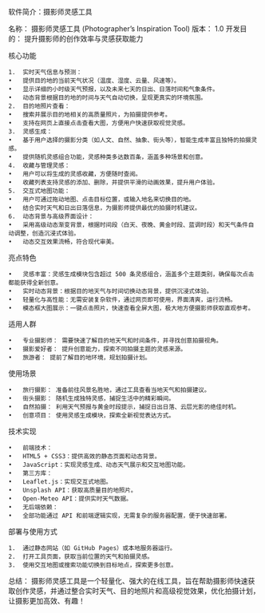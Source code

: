软件简介：摄影师灵感工具

名称： 摄影师灵感工具 (Photographer’s Inspiration Tool)
版本： 1.0
开发目的： 提升摄影师的创作效率与灵感获取能力

核心功能

	1.	实时天气信息与预测：
	•	提供目的地的当前天气状况（温度、湿度、云量、风速等）。
	•	显示详细的小时级天气预报，以及未来七天的日出、日落时间和气象条件。
	•	动态背景根据目的地的时间与天气自动切换，呈现更真实的环境氛围。
	2.	目的地照片查看：
	•	搜索并展示目的地相关的高质量照片，为拍摄提供参考。
	•	支持在网页上直接点击查看大图，方便用户快速获取视觉灵感。
	3.	灵感生成：
	•	基于用户选择的摄影分类（如人文、自然、抽象、街头等），智能生成丰富且独特的拍摄灵感。
	•	提供随机灵感组合功能，灵感种类多达数百条，涵盖多种场景和创意。
	4.	收藏与管理灵感：
	•	用户可以将生成的灵感收藏，方便随时查阅。
	•	收藏列表支持灵感的添加、删除，并提供平滑的动画效果，提升用户体验。
	5.	交互式地图功能：
	•	用户可通过拖动地图、点击目标位置，或输入地名来切换目的地。
	•	结合实时天气和日出日落信息，为摄影师提供最优的拍摄时机建议。
	6.	动态背景与高级界面设计：
	•	采用高级动态渐变背景，根据时间段（白天、夜晚、黄金时段、蓝调时段）和天气条件自动调整，创造沉浸式体验。
	•	动态交互效果流畅，符合现代审美。

亮点特色

	•	灵感丰富：灵感生成模块包含超过 500 条灵感组合，涵盖多个主题类别，确保每次点击都能获得全新创意。
	•	实时动态背景：根据目的地天气与时间切换动态背景，提供沉浸式体验。
	•	轻量化与高性能：无需安装复杂软件，通过网页即可使用，界面清爽，运行流畅。
	•	模态框大图展示：一键点击照片，快速查看全屏大图，极大地方便摄影师获取直观参考。

适用人群

	•	专业摄影师： 需要快速了解目的地天气和时间条件，并寻找创意拍摄视角。
	•	摄影爱好者： 提升创意能力，探索不同拍摄主题的灵感来源。
	•	旅游者： 提前了解目的地环境，规划拍摄计划。

使用场景

	•	旅行摄影： 准备前往风景名胜地，通过工具查看当地天气和拍摄建议。
	•	街头摄影： 随机生成独特灵感，捕捉生活中的精彩瞬间。
	•	自然拍摄： 利用天气预报与黄金时段提示，捕捉日出日落、云层光影的绝佳时机。
	•	创意项目： 使用灵感生成模块，探索全新视觉表达方式。

技术实现

	•	前端技术：
	•	HTML5 + CSS3：提供高效的静态页面和动态背景。
	•	JavaScript：实现灵感生成、动态天气展示和交互地图功能。
	•	第三方库：
	•	Leaflet.js：实现交互式地图。
	•	Unsplash API：获取高质量目的地照片。
	•	Open-Meteo API：提供实时天气数据。
	•	无后端依赖：
	•	全部功能通过 API 和前端逻辑实现，无需复杂的服务器配置，便于快速部署。

部署与使用方式

	1.	通过静态网站（如 GitHub Pages）或本地服务器运行。
	2.	打开工具页面，获取当前位置的天气和拍摄灵感。
	3.	使用交互地图或搜索功能切换到目标地点，探索更多创意。

总结：
摄影师灵感工具是一个轻量化、强大的在线工具，旨在帮助摄影师快速获取创作灵感，并通过整合实时天气、目的地照片和高级视觉效果，优化拍摄计划，让摄影更加高效、有趣！

